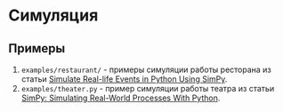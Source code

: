 # Симуляция

## Примеры

1. `examples/restaurant/` - примеры симуляции работы ресторана из статьи [Simulate Real-life Events in Python Using SimPy](https://towardsdatascience.com/simulate-real-life-events-in-python-using-simpy-e6d9152a102f).
2. `examples/theater.py` - пример симуляции работы театра из статьи [SimPy: Simulating Real-World Processes With Python](https://realpython.com/simpy-simulating-with-python/).